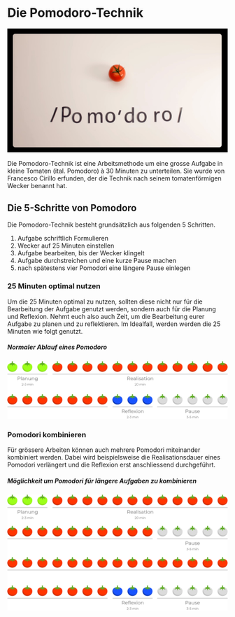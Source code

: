 # Die Pomodoro-Technik

[![Titelbild zur Pomodoro Technik](src/pomodoro.jpg)](https://youtu.be/VFW3Ld7JO0w)

Die Pomodoro-Technik ist eine Arbeitsmethode um eine grosse Aufgabe in kleine Tomaten (ital. Pomodoro) à 30 Minuten zu unterteilen. Sie wurde von Francesco Cirillo erfunden, der die Technik nach seinem tomatenförmigen Wecker benannt hat.

## Die 5-Schritte von Pomodoro
Die Pomodoro-Technik besteht grundsätzlich aus folgenden 5 Schritten.

1. Aufgabe schriftlich Formulieren
2. Wecker auf 25 Minuten einstellen
3. Aufgabe bearbeiten, bis der Wecker klingelt
4. Aufgabe durchstreichen und eine kurze Pause machen
5. nach spätestens vier Pomodori eine längere Pause einlegen

### 25 Minuten optimal nutzen
Um die 25 Minuten optimal zu nutzen, sollten diese nicht nur für die Bearbeitung der Aufgabe genutzt werden, sondern auch für die Planung und Reflexion. Nehmt euch also auch Zeit, um die Bearbeitung eurer Aufgabe zu planen und zu reflektieren. Im Idealfall, werden werden die 25 Minuten wie folgt genutzt.

##### Normaler Ablauf eines Pomodoro

![Zeitplanung Pomodoro Technik](src/pomodoro.png)

### Pomodori kombinieren
Für grössere Arbeiten können auch mehrere Pomodori miteinander kombiniert werden. Dabei wird beispielsweise die Realisationsdauer eines Pomodori verlängert und die Reflexion erst anschliessend durchgeführt.

##### Möglichkeit um Pomodori für längere Aufgaben zu kombinieren

![Zeitplanung für kombinierte Pomodori](src/pomodori.png)